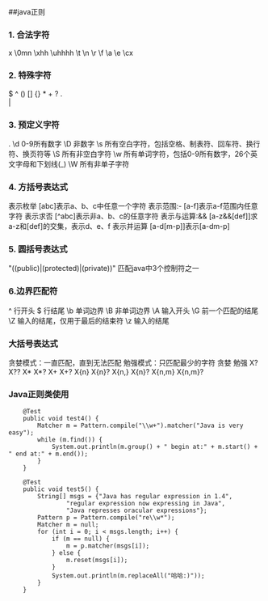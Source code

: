 ##java正则

### 1. 合法字符
x
\0mn
\xhh
\uhhhh
\t
\n
\r
\f
\a
\e
\cx

### 2. 特殊字符
$
^
()
[]
{}
*
+
?
.
\
|

### 3. 预定义字符
.
\d 0-9所有数字
\D 非数字
\s 所有空白字符，包括空格、制表符、回车符、换行符、换页符等
\S 所有非空白字符
\w 所有单词字符，包括0-9所有数字，26个英文字母和下划线(_)
\W 所有非单子字符

### 4. 方括号表达式
表示枚举       [abc]表示a、b、c中任意一个字符
表示范围:-     [a-f]表示a-f范围内任意字符
表示求否       [^abc]表示非a、b、c的任意字符
表示与运算:&&   [a-z&&[def]]求a-z和[def]的交集，表示d、e、f
表示并运算     [a-d[m-p]]表示[a-dm-p]

### 5. 圆括号表达式
"((public)|(protected)|(private))" 匹配java中3个控制符之一

### 6.边界匹配符
^  行开头
$  行结尾
\b 单词边界
\B 非单词边界
\A 输入开头
\G 前一个匹配的结尾
\Z 输入的结尾，仅用于最后的结束符
\z 输入的结尾

### 大括号表达式
贪婪模式：一直匹配，直到无法匹配
勉强模式：只匹配最少的字符
贪婪    勉强
X?     X??
X*     X*?
X+     X+?
X{n}   X{n}?
X{n,}  X{n}?
X{n,m} X{n,m}?

### Java正则类使用
```
    @Test
    public void test4() {
        Matcher m = Pattern.compile("\\w+").matcher("Java is very easy");
        while (m.find()) {
            System.out.println(m.group() + " begin at:" + m.start() + " end at:" + m.end());
        }
    }
    
    @Test
    public void test5() {
        String[] msgs = {"Java has regular expression in 1.4",
                "regular expression now expressing in Java",
                "Java represses oracular expressions"};
        Pattern p = Pattern.compile("re\\w*");
        Matcher m = null;
        for (int i = 0; i < msgs.length; i++) {
            if (m == null) {
                m = p.matcher(msgs[i]);
            } else {
                m.reset(msgs[i]);
            }
            System.out.println(m.replaceAll("哈哈:)"));
        }
    }
```